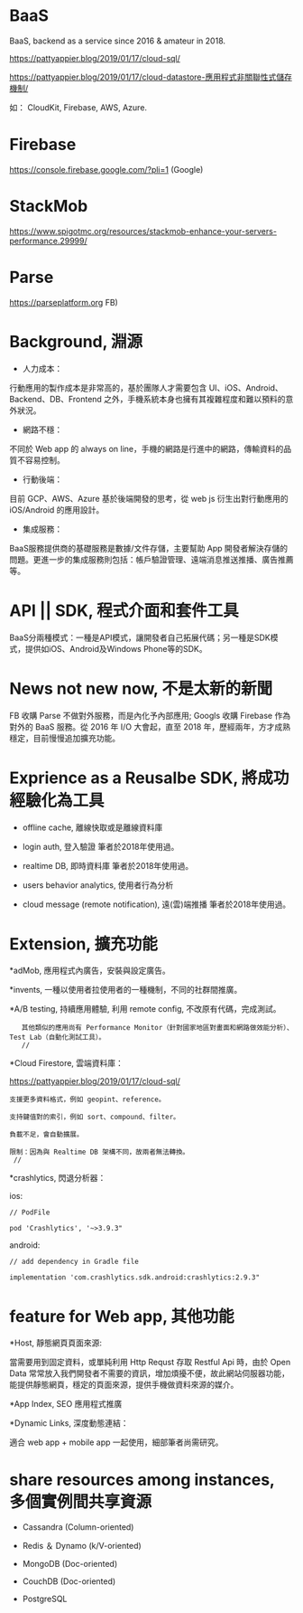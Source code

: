 # BaaS

BaaS, backend as a service since 2016 &amp; amateur in 2018.

https://pattyappier.blog/2019/01/17/cloud-sql/

https://pattyappier.blog/2019/01/17/cloud-datastore-應用程式非關聯性式儲存機制/

如： CloudKit, Firebase, AWS, Azure.

# Firebase

https://console.firebase.google.com/?pli=1 (Google)

# StackMob

https://www.spigotmc.org/resources/stackmob-enhance-your-servers-performance.29999/

# Parse 

https://parseplatform.org FB)

# Background, 淵源

* 人力成本：

行動應用的製作成本是非常高的，基於團隊人才需要包含 UI、iOS、Android、Backend、DB、Frontend 之外，手機系統本身也擁有其複雜程度和難以預料的意外狀況。

* 網路不穩：

不同於 Web app 的 always on line，手機的網路是行進中的網路，傳輸資料的品質不容易控制。

* 行動後端：

目前 GCP、AWS、Azure 基於後端開發的思考，從 web js 衍生出對行動應用的 iOS/Android 的應用設計。

* 集成服務：

BaaS服務提供商的基礎服務是數據/文件存儲，主要幫助 App 開發者解決存儲的問題。更進一步的集成服務則包括：帳戶驗證管理、遠端消息推送推播、廣告推薦等。

# API || SDK, 程式介面和套件工具

BaaS分兩種模式：一種是API模式，讓開發者自己拓展代碼；另一種是SDK模式，提供如iOS、Android及Windows Phone等的SDK。

# News not new now, 不是太新的新聞

FB 收購 Parse 不做對外服務，而是內化予內部應用; Googls 收購 Firebase 作為對外的 BaaS 服務。從 2016 年 I/O 大會起，直至 2018 年，歷經兩年，方才成熟穩定，目前慢慢追加擴充功能。

# Exprience as a Reusalbe SDK, 將成功經驗化為工具

* offline cache, 離線快取或是離線資料庫

* login auth, 登入驗證
  筆者於2018年使用過。

* realtime DB, 即時資料庫 
  筆者於2018年使用過。

* users behavior analytics, 使用者行為分析

* cloud message (remote notification), 遠(雲)端推播
  筆者於2018年使用過。

# Extension, 擴充功能

*adMob, 應用程式內廣告，安裝與設定廣告。

*invents, 一種以使用者拉使用者的一種機制，不同的社群間推廣。

*A/B testing, 持續應用體驗, 利用 remote config, 不改原有代碼，完成測試。

       其他類似的應用尚有 Performance Monitor（針對國家地區對畫面和網路做效能分析）、Test Lab（自動化測試工具）。
       //

*Cloud Firestore, 雲端資料庫：

  https://pattyappier.blog/2019/01/17/cloud-sql/

    支援更多資料格式，例如 geopint、reference。
 
    支持鍵值對的索引，例如 sort、compound、filter。
 
    負載不足，會自動擴展。
  
    限制：因為與 Realtime DB 架構不同，故兩者無法轉換。
     //

*crashlytics, 閃退分析器：

  ios:

    // PodFile

    pod 'Crashlytics', '~>3.9.3"

  android:

    // add dependency in Gradle file

    implementation 'com.crashlytics.sdk.android:crashlytics:2.9.3"
    
# feature for Web app, 其他功能

*Host, 靜態網頁頁面來源:

當需要用到固定資料，或單純利用 Http Requst 存取 Restful Api 時，由於 Open Data 常常放入我們開發者不需要的資訊，增加煩擾不便，故此網站伺服器功能，能提供靜態網頁，穩定的頁面來源，提供手機做資料來源的媒介。

*App Index, SEO 應用程式推廣

*Dynamic Links, 深度動態連結：

  適合 web app + mobile app 一起使用，細部筆者尚需研究。
  
# share resources among instances, 多個實例間共享資源

 * Cassandra (Column-oriented)
 
 * Redis ＆ Dynamo (k/V-oriented)

 * MongoDB (Doc-oriented)
 
 * CouchDB (Doc-oriented)
 
 * PostgreSQL



